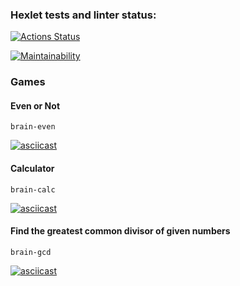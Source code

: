 ### Hexlet tests and linter status:
[![Actions Status](https://github.com/starbuck007/python-project-49/actions/workflows/hexlet-check.yml/badge.svg)](https://github.com/starbuck007/python-project-49/actions)

[![Maintainability](https://api.codeclimate.com/v1/badges/09f179137f114e7ade5f/maintainability)](https://codeclimate.com/github/starbuck007/python-project-49/maintainability)

### Games

#### Even or Not
 ```
 brain-even
 ```
[![asciicast](https://asciinema.org/a/eXWHZh5MBvlDEMMfJN6lj2DzV.svg)](https://asciinema.org/a/eXWHZh5MBvlDEMMfJN6lj2DzV)

#### Calculator
```
brain-calc
```
[![asciicast](https://asciinema.org/a/W1gUiHS69zXrEauxgk0GwG3UV.svg)](https://asciinema.org/a/W1gUiHS69zXrEauxgk0GwG3UV)

#### Find the greatest common divisor of given numbers
```
brain-gcd
```
[![asciicast](https://asciinema.org/a/Krtm30F24kTIuTY8JBL6rdMXb.svg)](https://asciinema.org/a/Krtm30F24kTIuTY8JBL6rdMXb)